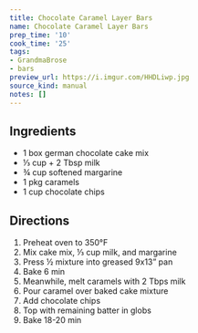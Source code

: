 ```yaml
---
title: Chocolate Caramel Layer Bars
name: Chocolate Caramel Layer Bars
prep_time: '10'
cook_time: '25'
tags:
- GrandmaBrose
- bars
preview_url: https://i.imgur.com/HHDLiwp.jpg
source_kind: manual
notes: []
---
```


## Ingredients
- 1 box german chocolate cake mix
- ⅓ cup + 2 Tbsp milk
- ¾ cup softened margarine
- 1 pkg caramels
- 1 cup chocolate chips


## Directions
1. Preheat oven to 350°F
2. Mix cake mix, ⅓ cup milk, and margarine
3. Press ½ mixture into greased 9x13” pan
4. Bake 6 min
5. Meanwhile, melt caramels with 2 Tbps milk
6. Pour caramel over baked cake mixture
7. Add chocolate chips
8. Top with remaining batter in globs
9. Bake 18-20 min
